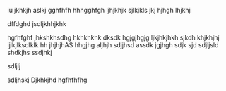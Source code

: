 iu
jkhkjh
aslkj
gghfhfh
hhhgghfgh
ljhjkhjk
sjlkjkls
jkj
hjhgh
lhjkhj


dffdghd
jsdljkhhjkhk

hgfhfghf
jhkshkhsdhg
hkhkhkhk
dksdk
hgjgjhgjg
ljkjhkjhkh
sjkdh
khjkhjhj
ijlkjlksdlklk
hh
jhjhjhAS
hhgjhg
aljhjh
sdjjhsd
assdk
jgjhgh
sdjk
sjd
sdjljsld
shdkjhs
ssdjhkj

sdljlj

sdljhskj
Djkhkjhd
hgfhfhfhg
